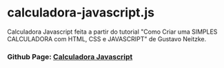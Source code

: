 # calculadora-javascript.js
Calculadora Javascript feita a partir do tutorial "Como Criar uma SIMPLES CALCULADORA com HTML, CSS e JAVASCRIPT" de Gustavo Neitzke.

### Github Page: [Calculadora Javascript](https://lauravitalc.github.io/calculadora-javascript.js/)